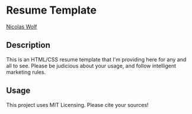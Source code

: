 # Resume Template
[Nicolas Wolf](https://github.com/Nic-Wolf)

## Description
This is an HTML/CSS resume template that I'm providing here for any and all to see. Please be judicious about your usage, and follow intelligent marketing rules.

## Usage
This project uses MIT Licensing. Please cite your sources!